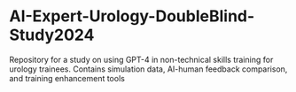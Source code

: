 # AI-Expert-Urology-DoubleBlind-Study2024
Repository for a study on using GPT-4 in non-technical skills training for urology trainees. Contains simulation data, AI-human feedback comparison, and training enhancement tools
